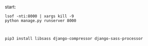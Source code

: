start:

    lsof -nti:8000 | xargs kill -9 
    python manage.py runserver 8000

 

    pip3 install libsass django-compressor django-sass-processor
